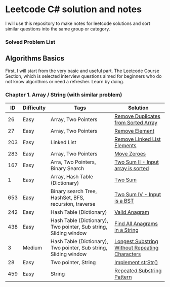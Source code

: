 # Leetcode C# solution and notes

I will use this repository to make notes for leetcode solutions and sort similar questions into the same group or category.

### Solved Problem List

## Algorithms Basics

First, I will start from the very basic and useful part. The Leetcode Course Section, which is selected interview questions aimed for beginners who do not know algorithms or need a refresher. Learn by doing.

### Chapter 1. Array / String (with similar problem)

ID | Difficulty | Tags | Solution
-- | ---------- | ---- | --------
26 | Easy| Array, Two Pointers | [Remove Duplicates from Sorted Array](https://goo.gl/NLUK98)
27 | Easy | Array, Two Pointers | [Remove Element](https://goo.gl/yhMFxw)
203 | Easy | Linked List | [Remove Linked List Elements](https://goo.gl/GEjB5N)
283 | Easy | Array, Two Pointers | [Move Zeroes](https://goo.gl/2MbNME)
167 | Easy | Arra, Two Pointers, Binary Search | [Two Sum II - Input array is sorted](https://goo.gl/F2dFWH)
1 | Easy | Array, Hash Table (Dictionary) | [Two Sum](https://goo.gl/q9NyWF)
653 | Easy | Binary search Tree, HashSet, BFS, recursion, traverse | [Two Sum IV - Input is a BST](https://goo.gl/nxcbjF)
242 | Easy | Hash Table (Dictionary) | [Valid Anagram](https://goo.gl/kAT9Pp)
438 | Easy | Hash Table (Dictionary), Two pointer, Sub string, Sliding window | [Find All Anagrams in a String](https://goo.gl/R5LUzb)
3 | Medium| Hash Table (Dictionary), Two pointer, Sub string, Sliding window |[Longest Substring Without Repeating Characters](https://goo.gl/vWLZn5)
28 | Easy | Two pointer, String | [Implement strStr()](https://goo.gl/UhEzha)
459 | Easy | String | [Repeated Substring Pattern](https://goo.gl/VZ9j7H)

<br />
<br />

